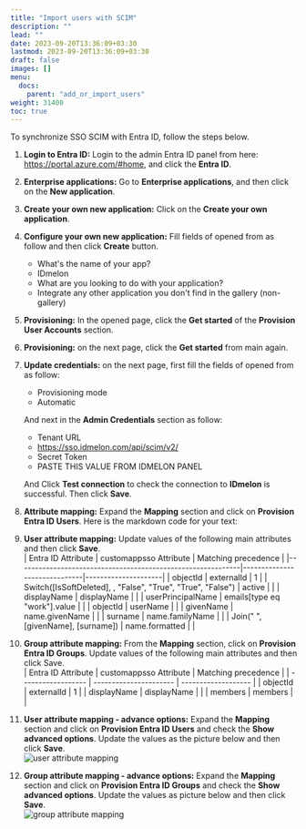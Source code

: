 ```yaml
---
title: "Import users with SCIM"
description: ""
lead: ""
date: 2023-09-20T13:36:09+03:30
lastmod: 2023-09-20T13:36:09+03:30
draft: false
images: []
menu:
  docs:
    parent: "add_or_import_users"
weight: 31400
toc: true
---
```


To synchronize SSO SCIM with Entra ID, follow the steps below.

1. **Login to Entra ID:** Login to the admin Entra ID panel from here: <https://portal.azure.com/#home>, and click the **Entra ID**.  
2. **Enterprise applications:** Go to **Enterprise applications**, and then click on the **New application**.  
3. **Create your own new application:** Click on the **Create your own application**.  
4. **Configure your own new application:** Fill fields of opened from as follow and then click **Create** button.  
    - What's the name of your app?  
    - IDmelon  
    - What are you looking to do with your application?  
    - Integrate any other application you don't find in the gallery (non-gallery)  
5. **Provisioning:** In the opened page, click the **Get started** of the **Provision User Accounts** section.  
6. **Provisioning:** on the next page, click the **Get started** from main again.  
7. **Update credentials:** on the next page, first fill the fields of opened from as follow:  
    - Provisioning mode  
    - Automatic  

    And next in the **Admin Credentials** section as follow:  

    - Tenant URL  
    - <https://sso.idmelon.com/api/scim/v2/>  
    - Secret Token  
    - PASTE THIS VALUE FROM IDMELON PANEL  

    And Click **Test connection** to check the connection to **IDmelon** is successful. Then click **Save**.  
8. **Attribute mapping:** Expand the **Mapping** section and click on **Provision Entra ID Users**.
Here is the markdown code for your text:  
9. **User attribute mapping:** Update values of the following main attributes and then click **Save**.  
| Entra ID Attribute                                          | customappsso Attribute       | Matching precedence |
|-------------------------------------------------------------|------------------------------|---------------------|
| objectId                                                    | externalId                   | 1                   |
| Switch([IsSoftDeleted], , "False", "True", "True", "False") | active                       |                     |
| displayName                                                 | displayName                  |                     |
| userPrincipalName                                           | emails[type eq "work"].value |                     |
| objectId                                                    | userName                     |                     |
| givenName                                                   | name.givenName               |                     |
| surname                                                     | name.familyName              |                     |
| Join(" ", [givenName], [surname])                           | name.formatted               |                     |
10. **Group attribute mapping:** From the **Mapping** section, click on **Provision Entra ID Groups**. Update values of the following main attributes and then click Save.  
| Entra ID Attribute | customappsso Attribute | Matching precedence |
| ------------------ | ---------------------- | ------------------- |
| objectId           | externalId             | 1                   |
| displayName        | displayName            |                     |
| members            | members                |                     |
11. **User attribute mapping - advance options:** Expand the **Mapping** section and click on **Provision Entra ID Users** and check the **Show advanced options**. Update the values as the picture below and then click **Save**.  
![user attribute mapping](/images/vendor/add_or_import_users/user_attribute_mapping.png)
12. **Group attribute mapping - advance options:** Expand the **Mapping** section and click on **Provision Entra ID Groups** and check the **Show advanced options**. Update the values as picture below and then click **Save**.  
![group attribute mapping](/images/vendor/add_or_import_users/group_attribute_mapping.png)
